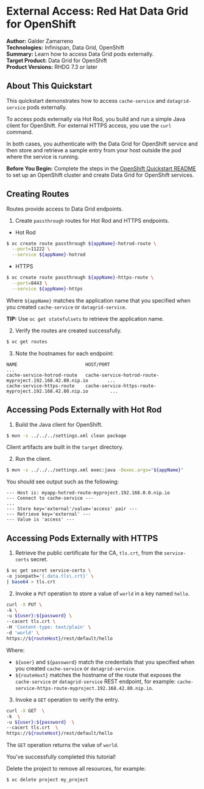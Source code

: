 External Access: Red Hat Data Grid for OpenShift
============================================
**Author:** Galder Zamarreno  
**Technologies:** Infinispan, Data Grid, OpenShift  
**Summary:** Learn how to access Data Grid pods externally.  
**Target Product:** Data Grid for OpenShift  
**Product Versions:** RHDG 7.3 or later

About This Quickstart
---------------------
This quickstart demonstrates how to access `cache-service` and `datagrid-service` pods externally.

To access pods externally via Hot Rod, you build and run a simple Java client for OpenShift. For external HTTPS access, you use the `curl` command.

In both cases, you authenticate with the Data Grid for OpenShift service and then store and retrieve a sample entry from your host outside the pod where the service is running.

**Before You Begin:** Complete the steps in the [OpenShift Quickstart README](../../README.md) to set up an OpenShift cluster and create Data Grid for OpenShift services.

Creating Routes
---------------
Routes provide access to Data Grid endpoints.
1. Create `passthrough` routes for Hot Rod and HTTPS endpoints.
  * Hot Rod
  ```bash
  $ oc create route passthrough ${appName}-hotrod-route \
    --port=11222 \
    --service ${appName}-hotrod
  ```
  * HTTPS
  ```bash
  $ oc create route passthrough ${appName}-https-route \
    --port=8443 \
    --service ${appName}-https
  ```
  Where `${appName}` matches the application name that you specified when you created `cache-service` or `datagrid-service`.  

  **TIP:** Use `oc get statefulsets` to retrieve the application name.

2. Verify the routes are created successfully.
  ```bash
  $ oc get routes
  ```

3. Note the hostnames for each endpoint:

  ```
  NAME                         HOST/PORT                                                       ...
  cache-service-hotrod-route   cache-service-hotrod-route-myproject.192.168.42.80.nip.io       ...    
  cache-service-https-route    cache-service-https-route-myproject.192.168.42.80.nip.io        ...     
  ```

Accessing Pods Externally with Hot Rod
--------------------------------------
1. Build the Java client for OpenShift.
  ```bash
  $ mvn -s ../../../settings.xml clean package
  ```

  Client artifacts are built in the `target` directory.

2. Run the client.
  ```bash
  $ mvn -s ../../../settings.xml exec:java -Dexec.args="${appName}"
  ```

  You should see output such as the following:

  ```
  --- Host is: myapp-hotrod-route-myproject.192.168.0.0.nip.io
  --- Connect to cache-service ---
  ...
  --- Store key='external'/value='access' pair ---
  --- Retrieve key='external' ---
  --- Value is 'access' ---
  ```

Accessing Pods Externally with HTTPS
------------------------------------
1. Retrieve the public certificate for the CA, `tls.crt`, from the `service-certs` secret.
  ```bash
  $ oc get secret service-certs \
  -o jsonpath='{.data.tls\.crt}' \
  | base64 > tls.crt
  ```

2. Invoke a `PUT` operation to store a value of `world` in a key named `hello`.
  ```bash
  curl -X PUT \
  -k \
  -u ${user}:${password} \
  --cacert tls.crt \
  -H 'Content-type: text/plain' \
  -d 'world' \
  https://${routeHost}/rest/default/hello
  ```

  Where:
  - `${user}` and `${password}` match the credentials that you specified when you created `cache-service` or `datagrid-service`.
  - `${routeHost}` matches the hostname of the route that exposes the `cache-service` or `datagrid-service` REST endpoint, for example: `cache-service-https-route-myproject.192.168.42.80.nip.io`.

3. Invoke a `GET` operation to verify the entry.
  ```bash
  curl -X GET  \
  -k  \
  -u ${user}:${password}  \
  --cacert tls.crt  \
  https://${routeHost}/rest/default/hello
  ```

  The `GET` operation returns the value of `world`.

  You've successfully completed this tutorial!

  Delete the project to remove all resources, for example:
  ```bash
  $ oc delete project my_project
  ```

